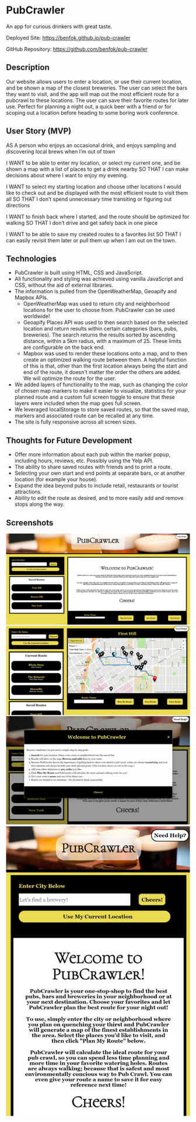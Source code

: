# PubCrawler
An app for curious drinkers with great taste.

Deployed Site:
https://benfok.github.io/pub-crawler

GitHub Repository: 
https://github.com/benfok/pub-crawler 

## Description
Our website allows users to enter a location, or use their current location, and be shown a map of the closest breweries. The user can select the bars they want to visit, and the app will map out the most efficient route for a pubcrawl to these locations. The user can save their favorite routes for later use. Perfect for planning a night out, a quick beer with a friend or for scoping out a location before heading to some boring work conference. 

## User Story (MVP)
AS A person who enjoys an occasional drink, and enjoys sampling and discovering local brews when I’m out of town

I WANT to be able to enter my location, or select my current one, and be shown a map with a list of places to get a drink nearby
SO THAT I can make decisions about where I want to enjoy my evening.

I WANT to select my starting location and choose other locations I would like to check out and be displayed with the most efficient route to visit them all
SO THAT I don’t spend unnecessary time transiting or figuring out directions

I WANT to finish back where I started, and the route should be optimized for walking 
SO THAT I don’t drive and get safely back in one piece 

I WANT to be able to save my created routes to a favorites list 
SO THAT I can easily revisit them later or pull them up when I am out on the town.

## Technologies
- PubCrawler is built using HTML, CSS and JavaScript. 
- All functionality and styling was achieved using vanilla JavaScript and CSS, without the aid of external libraries. 
- The information is pulled from the OpenWeatherMap, Geoapify and Mapbox APIs. 
  - OpenWeatherMap was used to return city and neighborhood locations for the user to choose from. PubCrawler can be used worldwide!
  - Geoapify Places API was used to then search based on the selected location and return results within certain categories (bars, pubs, breweries). The search returns the results sorted by ascending distance, within a 5km radius, with a maximum of 25. These limits are configurable on the back end.
  - Mapbox was used to render these locations onto a map, and to then create an optimized walking route between them. A helpful function of this is that, other than the first location always being the start and end of the route, it doesn't matter the order the others are added. We will optimize the route for the user.
- We added layers of functionality to the map, such as changing the color of chosen map markers to make it easier to visualize, statistics for your planned route and a custom full screen toggle to ensure that these layers were included when the map goes full screen.
- We leveraged localStorage to store saved routes, so that the saved map, markers and associated route can be recalled at any time.
- The site is fully responsive across all screen sizes. 


## Thoughts for Future Development
- Offer more information about each pub within the marker popup, including hours, reviews, etc. Possibly using the Yelp API.
- The ability to share saved routes with friends and to print a route.
- Selecting your own start and end points at separate bars, or at another location (for example your house).
- Expand the idea beyond pubs to include retail, restaurants or tourist attractions.
- Ability to edit the route as desired, and to more easily add and remove stops along the way.


## Screenshots
![Screenshot-1](./assets/images/home-screen.JPG "Upon Loading")
![Screenshot-2](./assets/images/displaying-route.JPG "Displaying a Route")
![Screenshot-3](./assets/images/help-modal.JPG "Modal with helpful instructions")
![Screenshot-4](./assets/images/mobile-view.JPG "Mobile View")

